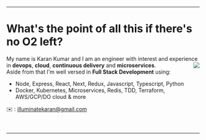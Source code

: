 <hr />
<h1> What's the point of all this if there's no O2 left? </h1>

<p align="left">
My name is Karan Kumar and I am an engineer with interest and experience <br /> in <strong>devops</strong>, <strong>cloud</strong>, <strong>continuous delivery</strong> and <strong>microservices</strong>. <img align="right" src="https://media.tenor.com/images/c996ba98b37318a45c5f5f2c40ad331f/tenor.gif"/>
 <br/> 
Aside from that I'm well versed in <strong>Full Stack Development</strong> using:</p> 

- Node, Express, React, Next, Redux, Javascript, Typescript, Python
- Docker, Kubernetes, Microservices, Redis, TDD, Terraform, AWS/GCP/DO cloud & more

✉️ : illuminatekaran@gmail.com
<br />
<br />
<br />
<hr />
